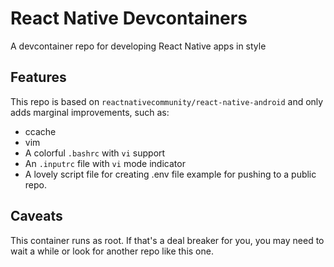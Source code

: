 # React Native Devcontainers

A devcontainer repo for developing React Native apps in style

## Features

This repo is based on `reactnativecommunity/react-native-android` and only
adds marginal improvements, such as:

- ccache
- vim
- A colorful `.bashrc` with `vi` support
- An `.inputrc` file with `vi` mode indicator
- A lovely script file for creating .env file example for pushing to a
  public repo.

## Caveats

This container runs as root. If that's a deal breaker for you, you may need
to wait a while or look for another repo like this one.
